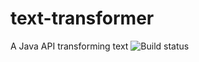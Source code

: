 # text-transformer

A Java API transforming text ![Build status](https://travis-ci.com/Goslawq/text-transformer.svg?branch=main)
